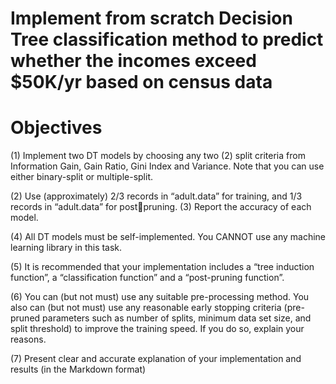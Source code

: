 # Implement from scratch Decision Tree classification method to predict whether  the incomes exceed $50K/yr based on census data

# Objectives

(1) Implement two DT models by choosing any two (2) split criteria from Information Gain, Gain Ratio, 
Gini Index and Variance. Note that you can use either binary-split or multiple-split. 

(2) Use (approximately) 2/3 records in “adult.data” for training, and 1/3 records in “adult.data” for postpruning. 
(3) Report the accuracy of each model.

(4) All DT models must be self-implemented. You CANNOT use any machine learning library in this 
task.

(5) It is recommended that your implementation includes a “tree induction function”, a “classification 
function” and a “post-pruning function”.

(6) You can (but not must) use any suitable pre-processing method. You also can (but not must) use any 
reasonable early stopping criteria (pre-pruned parameters such as number of splits, minimum data set 
size, and split threshold) to improve the training speed. If you do so, explain your reasons. 

(7) Present clear and accurate explanation of your implementation and results (in the Markdown 
format)
